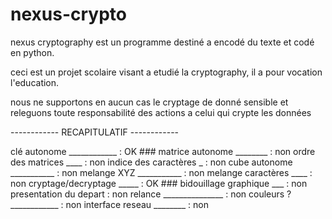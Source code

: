 # nexus-crypto

nexus cryptography est un programme destiné a encodé du texte et codé en python.

ceci est un projet scolaire visant a etudié la cryptography, il a pour vocation l'education.

nous ne supportons en aucun cas le cryptage de donné sensible et releguons toute responsabilité des actions a celui qui crypte les données


------------ RECAPITULATIF ------------


  clé autonome ____________ : OK      ###
  matrice autonome ________ : non
    ordre des matrices ____ : non
    indice des caractères _ : non
  cube autonome ___________ : non
    melange XYZ ___________ : non
    melange caractères ____ : non
  cryptage/decryptage _____ : OK      ###
  bidouillage graphique ___ : non
    presentation du depart  : non
    relance _______________ : non
    couleurs ? ____________ : non
  interface reseau ________ : non
